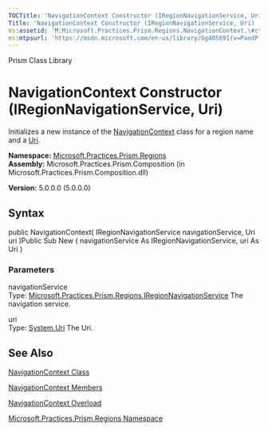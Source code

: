 ```yaml
---
TOCTitle: 'NavigationContext Constructor (IRegionNavigationService, Uri)'
Title: 'NavigationContext Constructor (IRegionNavigationService, Uri) (Microsoft.Practices.Prism.Regions)'
ms:assetid: 'M:Microsoft.Practices.Prism.Regions.NavigationContext.\#ctor(Microsoft.Practices.Prism.Regions.IRegionNavigationService,System.Uri)'
ms:mtpsurl: 'https://msdn.microsoft.com/en-us/library/Gg405691(v=PandP.50)'
---
```


Prism Class Library

NavigationContext Constructor (IRegionNavigationService, Uri)
=============================================================

Initializes a new instance of the [NavigationContext](https://msdn.microsoft.com/t:microsoft.practices.prism.regions.navigationcontext) class for a region name and a [Uri](https://msdn.microsoft.com/p:microsoft.practices.prism.regions.navigationcontext.uri).

**Namespace:** [Microsoft.Practices.Prism.Regions](https://msdn.microsoft.com/n:microsoft.practices.prism.regions)
**Assembly:** Microsoft.Practices.Prism.Composition (in Microsoft.Practices.Prism.Composition.dll)

**Version:** 5.0.0.0 (5.0.0.0)

## Syntax


public NavigationContext( IRegionNavigationService navigationService, Uri uri )Public Sub New ( navigationService As IRegionNavigationService, uri As Uri )

### Parameters

navigationService  
Type: [Microsoft.Practices.Prism.Regions.IRegionNavigationService](https://msdn.microsoft.com/t:microsoft.practices.prism.regions.iregionnavigationservice)
The navigation service.

uri  
Type: [System.Uri](http://msdn.microsoft.com/en-us/library/txt7706a)
The Uri.

See Also
--------


[NavigationContext Class](https://msdn.microsoft.com/t:microsoft.practices.prism.regions.navigationcontext)

[NavigationContext Members](https://msdn.microsoft.com/allmembers.t:microsoft.practices.prism.regions.navigationcontext)

[NavigationContext Overload](https://msdn.microsoft.com/overload:microsoft.practices.prism.regions.navigationcontext.)

[Microsoft.Practices.Prism.Regions Namespace](https://msdn.microsoft.com/n:microsoft.practices.prism.regions)
